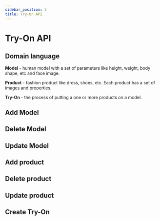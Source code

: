 ```yaml
---
sidebar_position: 3
title: Try-On API
---
```


# Try-On API

## Domain language

**Model** - human model with a set of parameters like height, weight, body shape, etc and face image.

**Product** - fashion product like dress, shoes, etc. Each product has a set of images and properties.

**Try-On** - the process of putting a one or more products on a model.

## Add Model

## Delete Model

## Update Model

## Add product

## Delete product

## Update product

## Create Try-On